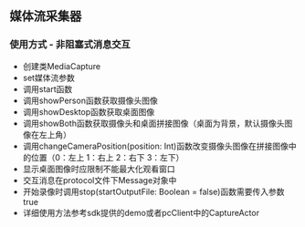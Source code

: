## 媒体流采集器


### 使用方式 - 非阻塞式消息交互

- 创建类MediaCapture
- set媒体流参数
- 调用start函数
- 调用showPerson函数获取摄像头图像
- 调用showDesktop函数获取桌面图像
- 调用showBoth函数获取摄像头和桌面拼接图像（桌面为背景，默认摄像头图像在左上角）
- 调用changeCameraPosition(position: Int)函数改变摄像头图像在拼接图像中的位置（0：左上  1：右上  2：右下  3：左下）
- 显示桌面图像时应限制不能最大化观看窗口
- 交互消息在protocol文件下Message对象中
- 开始录像时调用stop(startOutputFile: Boolean = false)函数需要传入参数true
- 详细使用方法参考sdk提供的demo或者pcClient中的CaptureActor

